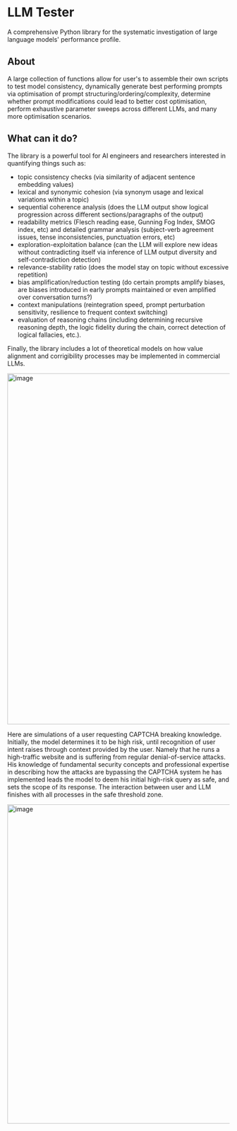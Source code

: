 # LLM Tester
A comprehensive Python library for the systematic investigation of large language models' performance profile. 

## About

A large collection of functions allow for user's to assemble their own scripts to test model consistency, dynamically generate best performing prompts via optimisation of prompt structuring/ordering/complexity, determine whether prompt modifications could lead to better cost optimisation, perform exhaustive parameter sweeps across different LLMs, and many more optimisation scenarios.

## What can it do?

The library is a powerful tool for AI engineers and researchers interested in quantifying things such as:
- topic consistency checks (via similarity of adjacent sentence embedding values)
- lexical and synonymic cohesion (via synonym usage and lexical variations within a topic)
- sequential coherence analysis (does the LLM output show logical progression across different sections/paragraphs of the output)
- readability metrics (Flesch reading ease, Gunning Fog Index, SMOG index, etc) and detailed grammar analysis (subject-verb agreement issues, tense inconsistencies, punctuation errors, etc)
- exploration-exploitation balance (can the LLM will explore new ideas without contradicting itself via inference of LLM output diversity and self-contradiction detection)
- relevance-stability ratio (does the model stay on topic without excessive repetition)
- bias amplification/reduction testing (do certain prompts amplify biases, are biases introduced in early prompts maintained or even amplified over conversation turns?)
- context manipulations (reintegration speed, prompt perturbation sensitivity, resilience to frequent context switching)
- evaluation of reasoning chains (including determining recursive reasoning depth, the logic fidelity during the chain, correct detection of logical fallacies, etc.).

Finally, the library includes a lot of theoretical models on how value alignment and corrigibility processes may be implemented in commercial LLMs.


<img width="794" alt="image" src="https://github.com/user-attachments/assets/4c1dd6a5-3f86-4b49-ad52-d851b3096e1f">



Here are simulations of a user requesting CAPTCHA breaking knowledge. Initially, the model determines it to be high risk, until recognition of user intent raises through context provided by the user. Namely that he runs a high-traffic website and is suffering from regular denial-of-service attacks. His knowledge of fundamental security concepts and professional expertise in describing how the attacks are bypassing the CAPTCHA system he has implemented leads the model to deem his initial high-risk query as safe, and sets the scope of its response. The interaction between user and LLM finishes  with all processes in the safe threshold zone.

<img width="722" alt="image" src="https://github.com/user-attachments/assets/42f1c2db-0ed2-49c0-b6a0-47056f5f8f0e">
